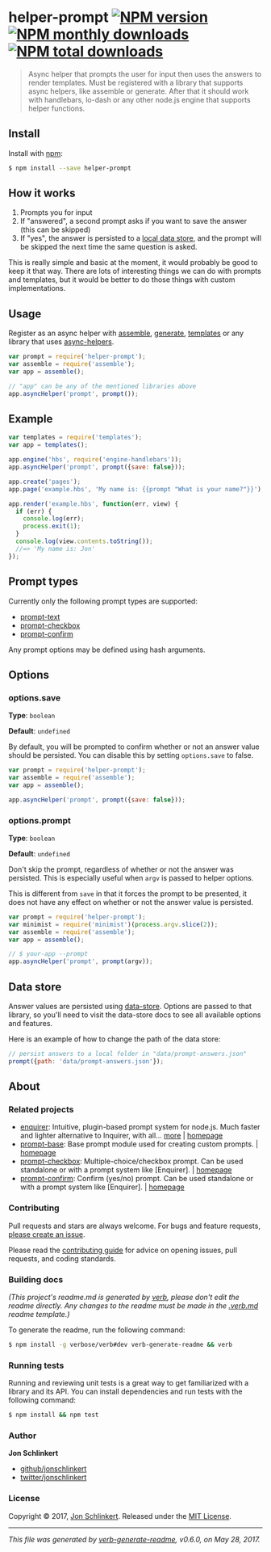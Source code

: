 # helper-prompt [![NPM version](https://img.shields.io/npm/v/helper-prompt.svg?style=flat)](https://www.npmjs.com/package/helper-prompt) [![NPM monthly downloads](https://img.shields.io/npm/dm/helper-prompt.svg?style=flat)](https://npmjs.org/package/helper-prompt) [![NPM total downloads](https://img.shields.io/npm/dt/helper-prompt.svg?style=flat)](https://npmjs.org/package/helper-prompt)

> Async helper that prompts the user for input then uses the answers to render templates. Must be registered with a library that supports async helpers, like assemble or generate. After that it should work with handlebars, lo-dash or any other node.js engine that supports helper functions.

## Install

Install with [npm](https://www.npmjs.com/):

```sh
$ npm install --save helper-prompt
```

## How it works

1. Prompts you for input
2. If "answered", a second prompt asks if you want to save the answer (this can be skipped)
3. If "yes", the answer is persisted to a [local data store](#data-store), and the prompt will be skipped the next time the same question is asked.

This is really simple and basic at the moment, it would probably be good to keep it that way. There are lots of interesting things we can do with prompts and templates, but it would be better to do those things with custom implementations.

## Usage

Register as an async helper with [assemble](https://github.com/assemble/assemble), [generate](https://github.com/generate/generate), [templates](https://github.com/jonschlinkert/templates) or any library that uses [async-helpers](https://github.com/doowb/async-helpers).

```js
var prompt = require('helper-prompt');
var assemble = require('assemble');
var app = assemble();

// "app" can be any of the mentioned libraries above
app.asyncHelper('prompt', prompt());
```

## Example

```js
var templates = require('templates');
var app = templates();

app.engine('hbs', require('engine-handlebars'));
app.asyncHelper('prompt', prompt({save: false}));

app.create('pages');
app.page('example.hbs', 'My name is: {{prompt "What is your name?"}}');

app.render('example.hbs', function(err, view) {
  if (err) {
    console.log(err);
    process.exit(1);
  }
  console.log(view.contents.toString());
  //=> 'My name is: Jon'
});
```

## Prompt types

Currently only the following prompt types are supported:

* [prompt-text](https://github.com/enquirer/prompt-text)
* [prompt-checkbox](https://github.com/enquirer/prompt-checkbox)
* [prompt-confirm](https://github.com/enquirer/prompt-confirm)

Any prompt options may be defined using hash arguments.

## Options

### options.save

**Type**: `boolean`

**Default**: `undefined`

By default, you will be prompted to confirm whether or not an answer value should be persisted. You can disable this by setting `options.save` to false.

```js
var prompt = require('helper-prompt');
var assemble = require('assemble');
var app = assemble();

app.asyncHelper('prompt', prompt({save: false}));
```

### options.prompt

**Type**: `boolean`

**Default**: `undefined`

Don't skip the prompt, regardless of whether or not the answer was persisted. This is especially useful when `argv` is passed to helper options.

This is different from `save` in that it forces the prompt to be presented, it does not have any effect on whether or not the answer value is persisted.

```js
var prompt = require('helper-prompt');
var minimist = require('minimist')(process.argv.slice(2));
var assemble = require('assemble');
var app = assemble();

// $ your-app --prompt
app.asyncHelper('prompt', prompt(argv));
```

## Data store

Answer values are persisted using [data-store](https://github.com/jonschlinkert/data-store). Options are passed to that library, so you'll need to visit the data-store docs to see all available options and features.

Here is an example of how to change the path of the data store:

```js
// persist answers to a local folder in "data/prompt-answers.json"
prompt({path: 'data/prompt-answers.json'});
```

## About

### Related projects

* [enquirer](https://www.npmjs.com/package/enquirer): Intuitive, plugin-based prompt system for node.js. Much faster and lighter alternative to Inquirer, with all… [more](https://github.com/enquirer/enquirer) | [homepage](https://github.com/enquirer/enquirer "Intuitive, plugin-based prompt system for node.js. Much faster and lighter alternative to Inquirer, with all the same prompt types and more, but without the bloat.")
* [prompt-base](https://www.npmjs.com/package/prompt-base): Base prompt module used for creating custom prompts. | [homepage](https://github.com/enquirer/prompt-base "Base prompt module used for creating custom prompts.")
* [prompt-checkbox](https://www.npmjs.com/package/prompt-checkbox): Multiple-choice/checkbox prompt. Can be used standalone or with a prompt system like [Enquirer]. | [homepage](https://github.com/enquirer/prompt-checkbox "Multiple-choice/checkbox prompt. Can be used standalone or with a prompt system like [Enquirer].")
* [prompt-confirm](https://www.npmjs.com/package/prompt-confirm): Confirm (yes/no) prompt. Can be used standalone or with a prompt system like [Enquirer]. | [homepage](https://github.com/enquirer/prompt-confirm "Confirm (yes/no) prompt. Can be used standalone or with a prompt system like [Enquirer].")

### Contributing

Pull requests and stars are always welcome. For bugs and feature requests, [please create an issue](../../issues/new).

Please read the [contributing guide](.github/contributing.md) for advice on opening issues, pull requests, and coding standards.

### Building docs

_(This project's readme.md is generated by [verb](https://github.com/verbose/verb-generate-readme), please don't edit the readme directly. Any changes to the readme must be made in the [.verb.md](.verb.md) readme template.)_

To generate the readme, run the following command:

```sh
$ npm install -g verbose/verb#dev verb-generate-readme && verb
```

### Running tests

Running and reviewing unit tests is a great way to get familiarized with a library and its API. You can install dependencies and run tests with the following command:

```sh
$ npm install && npm test
```

### Author

**Jon Schlinkert**

* [github/jonschlinkert](https://github.com/jonschlinkert)
* [twitter/jonschlinkert](https://twitter.com/jonschlinkert)

### License

Copyright © 2017, [Jon Schlinkert](https://github.com/jonschlinkert).
Released under the [MIT License](LICENSE).

***

_This file was generated by [verb-generate-readme](https://github.com/verbose/verb-generate-readme), v0.6.0, on May 28, 2017._
